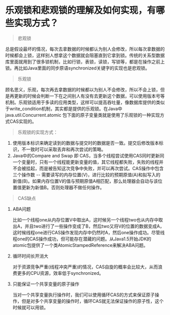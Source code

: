 # 乐观锁和悲观锁的理解及如何实现，有哪些实现方式？

> 悲观锁

​		总是假设最坏的情况，每次去拿数据的时候都认为别人会修改，所以每次拿数据的时候都会上锁，这样别人想拿这个数据就会阻塞直到它拿到锁。传统的关系型数据库里面就用到了很多锁机制，比如行锁，表锁，读锁，写锁等，都是在操作之前上锁。再比如Java里面的同步原语synchronized关键字的实现也是悲观锁。

> 乐观锁

​		顾名思义，乐观，每次再去拿数据的时候都以为别人不会修改，所以不会上锁，但是再更新的时候会判断一下在之间别人有没有去更新这个数据，可以使用版本号等机制。乐观锁适用于多读的应用类型，这样可以提高吞吐量，像数据库提供的类似于write_condition机制，其实都是提供的乐观锁。在Java中 java.util.Concurrent.atomic 包下面的原子变量类就是使用了乐观锁的一种实现方式CAS实现的。

> 乐观锁的实现方式：

1. 使用版本标识来确定读到的数据与提交时的数据是否一致。提交后修改版本标识，不一致时可以采取丢弃和再次尝试的策略。
2. Java中的Compare and Swap 即 CAS，当多个线程尝试使用CAS同时更新同一个变量时，只有一个线程能更新变量的值，其它线程都失败，失败的线程并不会被挂起，而是被告知这次竞争中失败，并可以再次尝试。CAS操作中包含三个操作数 -- 需要读写的内存位置(V)，进行比较的预期原值(A)和拟写入的新值(B)。如果内存位置V的值与预期原值A相匹配，那么处理器会自动与该位置值更新为新值B。否则处理器不做任何操作。

> CAS缺点

1. ABA问题

   比如一个线程one从内存位置V中取出A，这时候另一个线程two也从内存中取出A，并且two进行了一些操作变成了B，然后two又将V的位置的数据变成A，这时候线程one进行CAS操作发现内存中仍然时A，然后one操作成功。尽管线程one的CAS操作成功，但可能存在潜藏的问题。从Java1.5开始JDK的atomic包提供了一个类AtomicStampedReference来解决ABA问题。

2. 循环时间长开消大

   对于资源竞争严重(线程冲突严重)的情况，CAS自旋的概率会比较大，从而浪费更多的CPU资源，效率低于synchronized。

3. 只能保证一个共享变量的原子操作

   当对一个共享变量执行操作时，我们可以使用循环CAS的方式来保证原子操作，但是对多个共享变量的操作时，循环CAS就无法保证操作的原子性，这个时候就可以用锁。